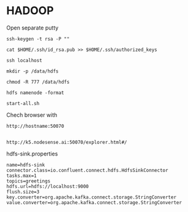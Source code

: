 


# HADOOP

Open separate putty


    ssh-keygen -t rsa -P ""

    cat $HOME/.ssh/id_rsa.pub >> $HOME/.ssh/authorized_keys

    ssh localhost

    mkdir -p /data/hdfs

    chmod -R 777 /data/hdfs

    hdfs namenode -format

    start-all.sh

Chech browser with
    
    http://hostname:50070


    http://k5.nodesense.ai:50070/explorer.html#/

hdfs-sink.properties

```
name=hdfs-sink
connector.class=io.confluent.connect.hdfs.HdfsSinkConnector
tasks.max=1
topics=greetings
hdfs.url=hdfs://localhost:9000
flush.size=3
key.converter=org.apache.kafka.connect.storage.StringConverter
value.converter=org.apache.kafka.connect.storage.StringConverter
```


